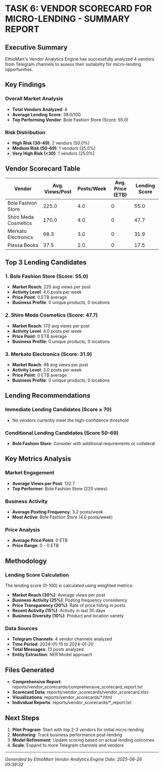 
# TASK 6: VENDOR SCORECARD FOR MICRO-LENDING - SUMMARY REPORT

## Executive Summary

EthioMart's Vendor Analytics Engine has successfully analyzed 4 vendors from Telegram channels to assess their suitability for micro-lending opportunities.

## Key Findings

### Overall Market Analysis
- **Total Vendors Analyzed**: 4
- **Average Lending Score**: 38.0/100
- **Top Performing Vendor**: Bole Fashion Store (Score: 55.0)

### Risk Distribution
- **High Risk (30-49)**: 2 vendors (50.0%)
- **Medium Risk (50-69)**: 1 vendors (25.0%)
- **Very High Risk (<30)**: 1 vendors (25.0%)


## Vendor Scorecard Table

| Vendor | Avg. Views/Post | Posts/Week | Avg. Price (ETB) | Lending Score |
|--------|----------------|------------|------------------|---------------|
| Bole Fashion Store | 225.0 | 4.0 | 0 | 55.0 |
| Shiro Meda Cosmetics | 170.0 | 4.0 | 0 | 47.7 |
| Merkato Electronics | 98.3 | 3.0 | 0 | 31.9 |
| Piassa Books | 37.5 | 2.0 | 0 | 17.5 |


## Top 3 Lending Candidates


### 1. Bole Fashion Store (Score: 55.0)
- **Market Reach**: 225 avg views per post
- **Activity Level**: 4.0 posts per week  
- **Price Point**: 0 ETB average
- **Business Profile**: 0 unique products, 0 locations

### 2. Shiro Meda Cosmetics (Score: 47.7)
- **Market Reach**: 170 avg views per post
- **Activity Level**: 4.0 posts per week  
- **Price Point**: 0 ETB average
- **Business Profile**: 0 unique products, 0 locations

### 3. Merkato Electronics (Score: 31.9)
- **Market Reach**: 98 avg views per post
- **Activity Level**: 3.0 posts per week  
- **Price Point**: 0 ETB average
- **Business Profile**: 0 unique products, 0 locations


## Lending Recommendations

### Immediate Lending Candidates (Score ≥ 70)
- No vendors currently meet the high-confidence threshold


### Conditional Lending Candidates (Score 50-69)
- **Bole Fashion Store**: Consider with additional requirements or collateral


## Key Metrics Analysis

### Market Engagement
- **Average Views per Post**: 132.7
- **Top Performer**: Bole Fashion Store (225 views)

### Business Activity  
- **Average Posting Frequency**: 3.2 posts/week
- **Most Active**: Bole Fashion Store (4.0 posts/week)

### Price Analysis
- **Average Price Point**: 0 ETB
- **Price Range**: 0 - 0 ETB

## Methodology

### Lending Score Calculation
The lending score (0-100) is calculated using weighted metrics:
- **Market Reach (30%)**: Average views per post
- **Business Activity (25%)**: Posting frequency consistency  
- **Price Transparency (20%)**: Rate of price listing in posts
- **Recent Activity (15%)**: Activity in last 30 days
- **Business Diversity (10%)**: Product and location variety

### Data Sources
- **Telegram Channels**: 4 vendor channels analyzed
- **Time Period**: 2024-01-15 to 2024-01-20
- **Total Messages**: 13 posts analyzed
- **Entity Extraction**: NER Model approach

## Files Generated
- **Comprehensive Report**: reports/vendor_scorecards/comprehensive_scorecard_report.txt
- **Scorecard Data**: reports/vendor_scorecards/vendor_scorecard.xlsx
- **Visualizations**: reports/vendor_scorecards/*.html
- **Individual Reports**: reports/vendor_scorecards/*_report.txt

## Next Steps
1. **Pilot Program**: Start with top 2-3 vendors for initial micro-lending
2. **Monitoring**: Track business performance post-lending
3. **Model Refinement**: Update scoring based on actual lending outcomes
4. **Scale**: Expand to more Telegram channels and vendors

---
*Generated by EthioMart Vendor Analytics Engine*
*Date: 2025-06-26 05:39:32*
